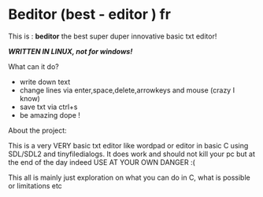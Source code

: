 # Beditor (best - editor ) fr
This is : **beditor** the best super duper innovative basic txt editor!

***WRITTEN IN LINUX, not for windows!***

What can it do?
  - write down text
  - change lines via enter,space,delete,arrowkeys and mouse (crazy I know)
  - save txt via ctrl+s
  - be amazing dope !

About the project:

This is a very VERY basic txt editor like wordpad or editor in basic C using SDL/SDL2 and tinyfiledialogs. It does work and should not kill your pc but at the end of the day indeed USE AT YOUR OWN DANGER :( 

This all is mainly just exploration on what you can do in C, what is possible or limitations etc

